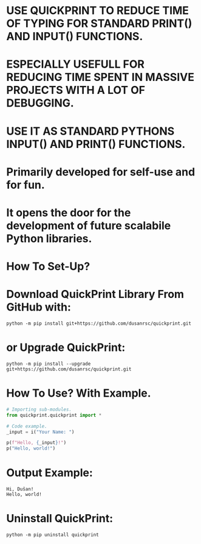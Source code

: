 # USE QUICKPRINT TO REDUCE TIME OF TYPING FOR STANDARD PRINT() AND INPUT() FUNCTIONS.
# ESPECIALLY USEFULL FOR REDUCING TIME SPENT IN MASSIVE PROJECTS WITH A LOT OF DEBUGGING.
# USE IT AS STANDARD PYTHONS INPUT() AND PRINT() FUNCTIONS.

# Primarily developed for self-use and for fun.
# It opens the door for the development of future scalabile Python libraries.

# How To Set-Up?
# Download QuickPrint Library From GitHub with:
    python -m pip install git+https://github.com/dusanrsc/quickprint.git

# or Upgrade QuickPrint:
    python -m pip install --upgrade git+https://github.com/dusanrsc/quickprint.git

# How To Use? With Example.
```python
# Importing sub-modules.
from quickprint.quickprint import *

# Code example.
_input = i("Your Name: ")

p(f"Hello, {_input}!")
p("Hello, world!")
```
# Output Example:
    Hi, Dušan!
    Hello, world!

# Uninstall QuickPrint:
    python -m pip uninstall quickprint
